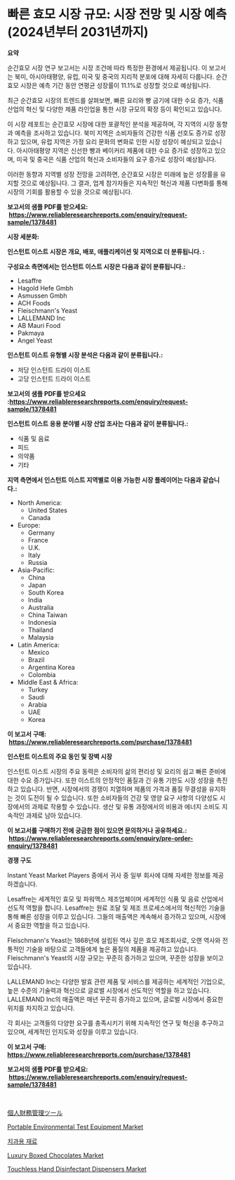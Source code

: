 <p><h1>빠른 효모 시장 규모: 시장 전망 및 시장 예측 (2024년부터 2031년까지)</h1></p><p><strong>요약</strong></p>
<p><p>순간효모 시장 연구 보고서는 시장 조건에 따라 특정한 환경에서 제공됩니다. 이 보고서는 북미, 아시아태평양, 유럽, 미국 및 중국의 지리적 분포에 대해 자세히 다룹니다. 순간효모 시장은 예측 기간 동안 연평균 성장률이 11.1%로 성장할 것으로 예상됩니다.</p><p>최근 순간효모 시장의 트렌드를 살펴보면, 빠른 요리와 빵 굽기에 대한 수요 증가, 식품 산업의 혁신 및 다양한 제품 라인업을 통한 시장 규모의 확장 등이 확인되고 있습니다.</p><p>이 시장 레포트는 순간효모 시장에 대한 포괄적인 분석을 제공하며, 각 지역의 시장 동향과 예측을 조사하고 있습니다. 북미 지역은 소비자들의 건강한 식품 선호도 증가로 성장하고 있으며, 유럽 지역은 가정 요리 문화의 변화로 인한 시장 성장이 예상되고 있습니다. 아시아태평양 지역은 신선한 빵과 베이커리 제품에 대한 수요 증가로 성장하고 있으며, 미국 및 중국은 식품 산업의 혁신과 소비자들의 요구 증가로 성장이 예상됩니다.</p><p>이러한 동향과 지역별 성장 전망을 고려하면, 순간효모 시장은 미래에 높은 성장률을 유지할 것으로 예상됩니다. 그 결과, 업계 참가자들은 지속적인 혁신과 제품 다변화를 통해 시장의 기회를 활용할 수 있을 것으로 예상됩니다.</p></p>
<p><strong>보고서의 샘플 PDF를 받으세요: &nbsp;<a href="https://www.reliableresearchreports.com/enquiry/request-sample/1378481">https://www.reliableresearchreports.com/enquiry/request-sample/1378481</a></strong></p>
<p><strong>시장 세분화:</strong></p>
<p><strong> 인스턴트 이스트 시장은 개요, 배포, 애플리케이션 및 지역으로 더 분류됩니다. :</strong></p>
<p><strong>구성요소 측면에서는 인스턴트 이스트 시장은 다음과 같이 분류됩니다.:</strong></p>
<p><ul><li>Lesaffre</li><li>Hagold Hefe Gmbh</li><li>Asmussen Gmbh</li><li>ACH Foods</li><li>Fleischmann's Yeast</li><li>LALLEMAND Inc</li><li>AB Mauri Food</li><li>Pakmaya</li><li>Angel Yeast</li></ul></p>
<p><strong> 인스턴트 이스트 유형별 시장 분석은 다음과 같이 분류됩니다.:</strong></p>
<p><ul><li>저당 인스턴트 드라이 이스트</li><li>고당 인스턴트 드라이 이스트</li></ul></p>
<p><strong>보고서의 샘플 PDF를 받으세요 :<a href="https://www.reliableresearchreports.com/enquiry/request-sample/1378481">https://www.reliableresearchreports.com/enquiry/request-sample/1378481</a></strong></p>
<p><strong> 인스턴트 이스트 응용 분야별 시장 산업 조사는 다음과 같이 분류됩니다.:</strong></p>
<p><ul><li>식품 및 음료</li><li>피드</li><li>의약품</li><li>기타</li></ul></p>
<p><strong>지역 측면에서 인스턴트 이스트 지역별로 이용 가능한 시장 플레이어는 다음과 같습니다.:</strong></p>
<p><ul>
    <li>
        North America:
        <ul>
            <li>United States</li>
            <li>Canada</li>
        </ul>
    </li>
    <li>
        Europe:
        <ul>
            <li>Germany</li>
            <li>France</li>
            <li>U.K.</li>
            <li>Italy</li>
            <li>Russia</li>
        </ul>
    </li>
    <li>
        Asia-Pacific:
        <ul>
            <li>China</li>
            <li>Japan</li>
            <li>South Korea</li>
            <li>India</li>
            <li>Australia</li>
            <li>China Taiwan</li>
            <li>Indonesia</li>
            <li>Thailand</li>
            <li>Malaysia</li>
        </ul>
    </li>
    <li>
        Latin America:
        <ul>
            <li>Mexico</li>
            <li>Brazil</li>
            <li>Argentina Korea</li>
            <li>Colombia</li>
        </ul>
    </li>
    <li>
        Middle East & Africa:
        <ul>
            <li>Turkey</li>
            <li>Saudi</li>
            <li>Arabia</li>
            <li>UAE</li>
            <li>Korea</li>
        </ul>
    </li>
    </ul></p>
<p><strong>이 보고서 구매: &nbsp;<a href="https://www.reliableresearchreports.com/purchase/1378481">https://www.reliableresearchreports.com/purchase/1378481</a></strong></p>
<p><strong>인스턴트 이스트의 주요 동인 및 장벽 시장</strong></p>
<p><p>인스턴트 이스트 시장의 주요 동력은 소비자의 삶의 편리성 및 요리의 쉽고 빠른 준비에 대한 수요 증가입니다. 또한 이스트의 안정적인 품질과 긴 유통 기한도 시장 성장을 촉진하고 있습니다. 반면, 시장에서의 경쟁이 치열하며 제품의 가격과 품질 무결성을 유지하는 것이 도전이 될 수 있습니다. 또한 소비자들의 건강 및 영양 요구 사항의 다양성도 시장에서의 과제로 작용할 수 있습니다. 생산 및 유통 과정에서의 비용과 에너지 소비도 지속적인 과제로 남아 있습니다.</p></p>
<p><strong>이 보고서를 구매하기 전에 궁금한 점이 있으면 문의하거나 공유하세요.: &nbsp;<a href="https://www.reliableresearchreports.com/enquiry/pre-order-enquiry/1378481">https://www.reliableresearchreports.com/enquiry/pre-order-enquiry/1378481</a></strong></p>
<p><strong>경쟁 구도</strong></p>
<p><p>Instant Yeast Market Players 중에서 귀사 중 일부 회사에 대해 자세한 정보를 제공하겠습니다.</p><p>Lesaffre는 세계적인 효모 및 파워맥스 제조업체이며 세계적인 식품 및 음료 산업에서 선도적 역할을 합니다. Lesaffre는 원료 조달 및 제조 프로세스에서의 혁신적인 기술을 통해 빠른 성장을 이루고 있습니다. 그들의 매출액은 계속해서 증가하고 있으며, 시장에서 중요한 역할을 하고 있습니다.</p><p>Fleischmann's Yeast는 1868년에 설립된 역사 깊은 효모 제조회사로, 오랜 역사와 전통적인 기술을 바탕으로 고객들에게 높은 품질의 제품을 제공하고 있습니다. Fleischmann's Yeast의 시장 규모는 꾸준히 증가하고 있으며, 꾸준한 성장을 보이고 있습니다.</p><p>LALLEMAND Inc는 다양한 발효 관련 제품 및 서비스를 제공하는 세계적인 기업으로, 높은 수준의 기술력과 혁신으로 글로벌 시장에서 선도적인 역할을 하고 있습니다. LALLEMAND Inc의 매출액은 매년 꾸준히 증가하고 있으며, 글로벌 시장에서 중요한 위치를 차지하고 있습니다.</p><p>각 회사는 고객들의 다양한 요구를 충족시키기 위해 지속적인 연구 및 혁신을 추구하고 있으며, 세계적인 인지도와 성장을 이루고 있습니다.</p></p>
<p><strong>이 보고서 구매: &nbsp; <a href="https://www.reliableresearchreports.com/purchase/1378481">https://www.reliableresearchreports.com/purchase/1378481</a></strong></p>
<p><strong>보고서의 샘플 PDF를 받으세요: &nbsp;<a href="https://www.reliableresearchreports.com/enquiry/request-sample/1378481">https://www.reliableresearchreports.com/enquiry/request-sample/1378481</a></strong><strong></strong></p>
<p>&nbsp;</p>
<p><p><a href="https://medium.com/@barbarakss89/%E5%80%8B%E4%BA%BA%E9%87%91%E8%9E%8D%E7%AE%A1%E7%90%86%E3%83%84%E3%83%BC%E3%83%AB%E5%B8%82%E5%A0%B4%E3%81%AE%E3%82%A4%E3%83%B3%E3%82%B5%E3%82%A4%E3%83%88-%E5%B8%82%E5%A0%B4%E5%8B%95%E5%90%91-%E6%88%90%E9%95%B7-2024%E5%B9%B4%E3%81%8B%E3%82%892031%E5%B9%B4%E3%81%BE%E3%81%A7%E3%81%AE%E4%BA%88%E6%B8%AC-d79de29332c9">個人財務管理ツール</a></p><p><a href="https://butternut-bug-553.notion.site/Portable-Environmental-Test-Equipment-Market-Size-Growing-and-Forecasted-for-period-from-2024-2031-aea105c49bfa40c18e0ebab172c8be19">Portable Environmental Test Equipment Market</a></p><p><a href="https://medium.com/@fernandotryo5lson96765/%EC%B9%98%EA%B3%BC-%EC%9E%AC%EB%A3%8C-%EC%8B%9C%EC%9E%A5-%EA%B7%9C%EB%AA%A8-%EC%8B%9C%EC%9E%A5-%EC%A0%84%EB%A7%9D-%EB%B0%8F-%EC%8B%9C%EC%9E%A5-%EC%98%88%EC%B8%A1-2024%EB%85%84%EB%B6%80%ED%84%B0-2031%EB%85%84%EA%B9%8C%EC%A7%80-db6e4925fa00">치과용 재료</a></p><p><a href="https://view.publitas.com/reportprime-1/luxury-boxed-chocolates-market-size-market-share-and-global-market-analysis-report-2024-2031/">Luxury Boxed Chocolates Market</a></p><p><a href="https://mire-aunt-385.notion.site/Touchless-Hand-Disinfectant-Dispensers-Market-Analysis-and-Market-Size-Global-Industry-Overview-Ma-c85f8ad65d304b44b2a0dda68af7a576">Touchless Hand Disinfectant Dispensers Market</a></p></p>